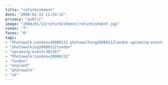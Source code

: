 ```yaml
---
title: "refurbishment"
date: "2008-01-13 11:53:12"
privacy: "public"
image: "2008/01/13/refurbishment/refurbishment.jpg"
views: "7"
faves: "0"
tags:
- "Photowalk:London=20080112 photowalking20080112london upcoming:event=381367 london england uk Photowalk:London=20080112"
- "photowalking20080112london"
- "upcoming:event=381367"
- "Photowalk:London=20080112"
- "london"
- "england"
- "photowalk"
- "uk"
---
```


